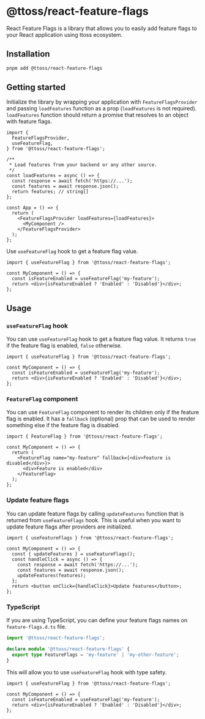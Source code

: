 # @ttoss/react-feature-flags

React Feature Flags is a library that allows you to easily add feature flags to your React application using ttoss ecosystem.

## Installation

```bash
pnpm add @ttoss/react-feature-flags
```

## Getting started

Initialize the library by wrapping your application with `FeatureFlagsProvider` and passing `loadFeatures` function as a prop (`loadFeatures` is not required). `loadFeatures` function should return a promise that resolves to an object with feature flags.

```tsx
import {
  FeatureFlagsProvider,
  useFeatureFlag,
} from '@ttoss/react-feature-flags';

/**
 * Load features from your backend or any other source.
 */
const loadFeatures = async () => {
  const response = await fetch('https://...');
  const features = await response.json();
  return features; // string[]
};

const App = () => {
  return (
    <FeatureFlagsProvider loadFeatures={loadFeatures}>
      <MyComponent />
    </FeatureFlagsProvider>
  );
};
```

Use `useFeatureFlag` hook to get a feature flag value.

```tsx
import { useFeatureFlag } from '@ttoss/react-feature-flags';

const MyComponent = () => {
  const isFeatureEnabled = useFeatureFlag('my-feature');
  return <div>{isFeatureEnabled ? 'Enabled' : 'Disabled'}</div>;
};
```

## Usage

### `useFeatureFlag` hook

You can use `useFeatureFlag` hook to get a feature flag value. It returns `true` if the feature flag is enabled, `false` otherwise.

```tsx
import { useFeatureFlag } from '@ttoss/react-feature-flags';

const MyComponent = () => {
  const isFeatureEnabled = useFeatureFlag('my-feature');
  return <div>{isFeatureEnabled ? 'Enabled' : 'Disabled'}</div>;
};
```

### `FeatureFlag` component

You can use `FeatureFlag` component to render its children only if the feature flag is enabled. It has a `fallback` (optional) prop that can be used to render something else if the feature flag is disabled.

```tsx
import { FeatureFlag } from '@ttoss/react-feature-flags';

const MyComponent = () => {
  return (
    <FeatureFlag name="my-feature" fallback={<div>Feature is disabled</div>}>
      <div>Feature is enabled</div>
    </FeatureFlag>
  );
};
```

### Update feature flags

You can update feature flags by calling `updateFeatures` function that is returned from `useFeatureFlags` hook. This is useful when you want to update feature flags after providers are initialized.

```tsx
import { useFeatureFlags } from '@ttoss/react-feature-flags';

const MyComponent = () => {
  const { updateFeatures } = useFeatureFlags();
  const handleClick = async () => {
    const response = await fetch('https://...');
    const features = await response.json();
    updateFeatures(features);
  };
  return <button onClick={handleClick}>Update features</button>;
};
```

### TypeScript

If you are using TypeScript, you can define your feature flags names on `feature-flags.d.ts` file.

```ts
import '@ttoss/react-feature-flags';

declare module '@ttoss/react-feature-flags' {
  export type FeatureFlags = 'my-feature' | 'my-other-feature';
}
```

This will allow you to use `useFeatureFlag` hook with type safety.

```tsx
import { useFeatureFlag } from '@ttoss/react-feature-flags';

const MyComponent = () => {
  const isFeatureEnabled = useFeatureFlag('my-feature');
  return <div>{isFeatureEnabled ? 'Enabled' : 'Disabled'}</div>;
};
```
